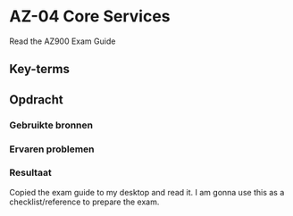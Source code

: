 # AZ-04 Core Services
Read the AZ900 Exam Guide

## Key-terms


## Opdracht
### Gebruikte bronnen


### Ervaren problemen

### Resultaat
Copied the exam guide to my desktop and read it. I am gonna use this as a checklist/reference to prepare the exam.
